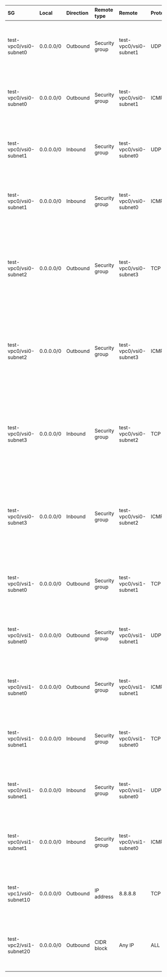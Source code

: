  | SG | Local | Direction | Remote type | Remote | Protocol | Protocol params | Description | 
 |  :---  |  :---  |  :---  |  :---  |  :---  |  :---  |  :---  |  :---  | 
 | test-vpc0/vsi0-subnet0 | 0.0.0.0/0 | Outbound | Security group | test-vpc0/vsi0-subnet1 | UDP | any port | Internal. required-connections[0]: (instance test-vpc0/vsi0-subnet0)->(instance test-vpc0/vsi0-subnet1); allowed-protocols[0] | 
 | test-vpc0/vsi0-subnet0 | 0.0.0.0/0 | Outbound | Security group | test-vpc0/vsi0-subnet1 | ICMP | Type: Any, Code: Any | Internal. required-connections[0]: (instance test-vpc0/vsi0-subnet0)->(instance test-vpc0/vsi0-subnet1); allowed-protocols[1] | 
 | test-vpc0/vsi0-subnet1 | 0.0.0.0/0 | Inbound | Security group | test-vpc0/vsi0-subnet0 | UDP | any port | Internal. required-connections[0]: (instance test-vpc0/vsi0-subnet0)->(instance test-vpc0/vsi0-subnet1); allowed-protocols[0] | 
 | test-vpc0/vsi0-subnet1 | 0.0.0.0/0 | Inbound | Security group | test-vpc0/vsi0-subnet0 | ICMP | Type: Any, Code: Any | Internal. required-connections[0]: (instance test-vpc0/vsi0-subnet0)->(instance test-vpc0/vsi0-subnet1); allowed-protocols[1] | 
 | test-vpc0/vsi0-subnet2 | 0.0.0.0/0 | Outbound | Security group | test-vpc0/vsi0-subnet3 | TCP | any port | Internal. required-connections[2]: (nif test-vpc0/vsi0-subnet2/graveyard-handmade-ransack-acquaint)->(nif test-vpc0/vsi0-subnet3/icky-balsamic-outgoing-leached); allowed-protocols[0] | 
 | test-vpc0/vsi0-subnet2 | 0.0.0.0/0 | Outbound | Security group | test-vpc0/vsi0-subnet3 | ICMP | Type: 11, Code: 1 | Internal. required-connections[2]: (nif test-vpc0/vsi0-subnet2/graveyard-handmade-ransack-acquaint)->(nif test-vpc0/vsi0-subnet3/icky-balsamic-outgoing-leached); allowed-protocols[1] | 
 | test-vpc0/vsi0-subnet3 | 0.0.0.0/0 | Inbound | Security group | test-vpc0/vsi0-subnet2 | TCP | any port | Internal. required-connections[2]: (nif test-vpc0/vsi0-subnet2/graveyard-handmade-ransack-acquaint)->(nif test-vpc0/vsi0-subnet3/icky-balsamic-outgoing-leached); allowed-protocols[0] | 
 | test-vpc0/vsi0-subnet3 | 0.0.0.0/0 | Inbound | Security group | test-vpc0/vsi0-subnet2 | ICMP | Type: 11, Code: 1 | Internal. required-connections[2]: (nif test-vpc0/vsi0-subnet2/graveyard-handmade-ransack-acquaint)->(nif test-vpc0/vsi0-subnet3/icky-balsamic-outgoing-leached); allowed-protocols[1] | 
 | test-vpc0/vsi1-subnet0 | 0.0.0.0/0 | Outbound | Security group | test-vpc0/vsi1-subnet1 | TCP | ports 8080-8080 | Internal. required-connections[1]: (instance test-vpc0/vsi1-subnet0)->(instance test-vpc0/vsi1-subnet1); allowed-protocols[0] | 
 | test-vpc0/vsi1-subnet0 | 0.0.0.0/0 | Outbound | Security group | test-vpc0/vsi1-subnet1 | UDP | ports 53-53 | Internal. required-connections[1]: (instance test-vpc0/vsi1-subnet0)->(instance test-vpc0/vsi1-subnet1); allowed-protocols[1] | 
 | test-vpc0/vsi1-subnet0 | 0.0.0.0/0 | Outbound | Security group | test-vpc0/vsi1-subnet1 | ICMP | Type: 8, Code: Any | Internal. required-connections[1]: (instance test-vpc0/vsi1-subnet0)->(instance test-vpc0/vsi1-subnet1); allowed-protocols[2] | 
 | test-vpc0/vsi1-subnet1 | 0.0.0.0/0 | Inbound | Security group | test-vpc0/vsi1-subnet0 | TCP | ports 8080-8080 | Internal. required-connections[1]: (instance test-vpc0/vsi1-subnet0)->(instance test-vpc0/vsi1-subnet1); allowed-protocols[0] | 
 | test-vpc0/vsi1-subnet1 | 0.0.0.0/0 | Inbound | Security group | test-vpc0/vsi1-subnet0 | UDP | ports 53-53 | Internal. required-connections[1]: (instance test-vpc0/vsi1-subnet0)->(instance test-vpc0/vsi1-subnet1); allowed-protocols[1] | 
 | test-vpc0/vsi1-subnet1 | 0.0.0.0/0 | Inbound | Security group | test-vpc0/vsi1-subnet0 | ICMP | Type: 8, Code: Any | Internal. required-connections[1]: (instance test-vpc0/vsi1-subnet0)->(instance test-vpc0/vsi1-subnet1); allowed-protocols[2] | 
 | test-vpc1/vsi0-subnet10 | 0.0.0.0/0 | Outbound | IP address | 8.8.8.8 | TCP | any port | External. required-connections[3]: (instance test-vpc1/vsi0-subnet10)->(external dns); allowed-protocols[0] | 
 | test-vpc2/vsi1-subnet20 | 0.0.0.0/0 | Outbound | CIDR block | Any IP | ALL |  | External. required-connections[4]: (instance test-vpc2/vsi1-subnet20)->(external public internet); allowed-protocols[0] | 
